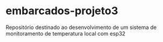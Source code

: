 # embarcados-projeto3
Repositório destinado ao desenvolvimento de um sistema de monitoramento de temperatura local com esp32
